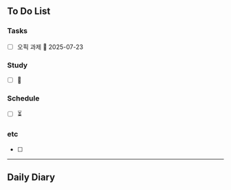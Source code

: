 ## To Do List
### Tasks
- [ ] 오픽 과제 📅 2025-07-23 

### Study
- [ ] 📅 

### Schedule
- [ ] ⏳

### etc
- [ ] 

---
## Daily Diary

